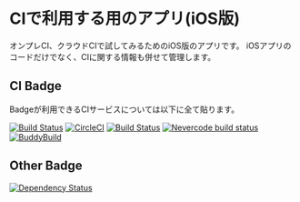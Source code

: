 # CIで利用する用のアプリ(iOS版)
オンプレCI、クラウドCIで試してみるためのiOS版のアプリです。
iOSアプリのコードだけでなく、CIに関する情報も併せて管理します。

## CI Badge
Badgeが利用できるCIサービスについては以下に全て貼ります。

[![Build Status](https://www.bitrise.io/app/f80e0a02411614c0/status.svg?token=rZGeu_pnrEKcsGonCHO0LA&branch=master)](https://www.bitrise.io/app/f80e0a02411614c0)
[![CircleCI](https://circleci.com/gh/tarappo/ci-sample-ios.svg?style=svg)](https://circleci.com/gh/tarappo/ci-sample-ios)
[![Build Status](https://travis-ci.org/tarappo/ci-sample-ios.svg?branch=master)](https://travis-ci.org/tarappo/ci-sample-ios)
[![Nevercode build status](https://app.nevercode.io/api/projects/f86477ff-1d43-441c-98e0-a54e732f02c0/workflows/44dbbc15-fa67-4e37-bfcf-73fd7a14dcda/status_badge.svg?branch=master)](https://app.nevercode.io/#/project/f86477ff-1d43-441c-98e0-a54e732f02c0/workflow/44dbbc15-fa67-4e37-bfcf-73fd7a14dcda/latestBuild?branch=master)
[![BuddyBuild](https://dashboard.buddybuild.com/api/statusImage?appID=599294bf13998f0001c6101b&branch=master&build=latest)](https://dashboard.buddybuild.com/apps/599294bf13998f0001c6101b/build/latest?branch=master)


## Other Badge
[![Dependency Status](https://dependencyci.com/github/tarappo/ci-sample-ios/badge)](https://dependencyci.com/github/tarappo/ci-sample-ios)
